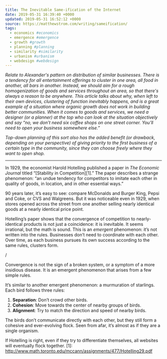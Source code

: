 ```yaml
---
title: The Inevitable Same-ification of the Internet
date: 2019-05-31 16:39:40 +0000
updated: 2019-05-31 16:52:12 +0000
source: https://matthewstrom.com/writing/sameification/
tags:
  - economics #economics
  - emergence #emergence
  - growth #growth
  - planning #planning
  - similarity #similarity
  - urbanism #urbanism
  - webdesign #webdesign
---
```

*Relate to Alexander's pattern on distribution of similar businesses. There is a tendency for all entertainment offerings to cluster in one area, all food in another, all bars in another. Instead, we should aim for a rough homogenization of goods and services throughout an area, so that there's always a reason to be anywhere. This article talks about why, when left to their own devices, clustering of function inevitably happens, and is a great example of a situation where organic growth does not work in building better communities. When it comes to goods and services, we need a designer (or a planner) at the top who can look at the situation objectively and say “no, we don’t need six coffee shops on one street corner. You’ll need to open your business somewhere else.”*

*Top-down planning of this sort also has the added benefit (or drawback, depending on your perspective) of giving priority to the first business of a certain type in the community, since they can choose freely where they want to open shop.*

* * *

In 1929, the economist Harold Hotelling published a paper in *The Economic Journal* titled “[Stability in Competition][1].” The paper describes a strange phenomenon: “an undue tendency for competitors to imitate each other in quality of goods, in location, and in other essential ways.”

90 years later, it’s easy to see: compare McDonalds and Burger King, Pepsi and Coke, or CVS and Walgreens. But it was noticeable even in 1929, when stores opened across the street from one another selling nearly identical goods at a nearly identical price point.

Hotelling’s paper shows that the convergence of competition to nearly-identical products is not just a coincidence: it is inevitable. It seems irrational, but the math is sound. This is an *emergent* phenomenon: it’s not written into the rules. Businesses don’t need to coordinate with each other. Over time, as each business pursues its own success according to the same rules, clusters form.

/

Convergence is not the sign of a broken system, or a symptom of a more insidious disease. It is an emergent phenomenon that arises from a few simple rules.

It’s similar to another emergent phenomenon: a murmuration of starlings. Each bird follows three rules:

1.  __Separation__: Don’t crowd other birds.
2.  __Cohesion__: Move towards the center of nearby groups of birds.
3.  __Alignment__: Try to match the direction and speed of nearby birds.

The birds don’t communicate directly with each other, but they still form a cohesive and ever-evolving flock. Seen from afar, it’s almost as if they are a single organism.

If Hotelling is right, even if they try to differentiate themselves, all websites will eventually flock together.
[1]: http://www.math.toronto.edu/mccann/assignments/477/Hotelling29.pdf